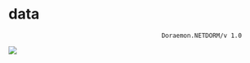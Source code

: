 # data
                                              Doraemon.NETDORM/v 1.0
<img src="https://spat-cloud.github.io/data/DORAEMON1.png">

